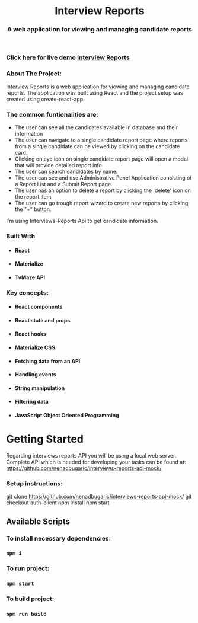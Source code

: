 <!-- PROJECT LOGO -->
<p align="center">

  <h1 align="center">Interview Reports</h1>

  <h3 align="center">
   A web application for viewing and managing candidate reports
  </h3>
 <br />
 
 ### Click here for live demo   <a href="https://myshows.netlify.app">Interview Reports</a>

</p>

### About The Project:

Interview Reports is a web application for viewing and managing candidate reports. The application was built using React and the project setup was created using create-react-app.

### The common funtionalities are:

- The user can see all the candidates available in database and their information
- The user can navigate to a single candidate report page where reports from a single candidate can be viewed by clicking on the candidate card.
- Clicking on eye icon on single candidate report page will open a modal that will provide detailed report info.
- The user can search candidates by name.
- The user can see and use Administrative Panel Application consisting of a Report List and a Submit Report page.
- The user has an option to delete a report by clicking the 'delete' icon on the report item.
- The user can go trough report wizard to create new reports by clicking the "+" button.

I'm using Interviews-Reports Api to get candidate information.

### Built With

- #### React
- #### Materialize
- #### TvMaze API

### Key concepts:

- #### React components
- #### React state and props
- #### React hooks
- #### Materialize CSS
- #### Fetching data from an API
- #### Handling events
- #### String manipulation
- #### Filtering data
- #### JavaScript Object Oriented Programming

# Getting Started

Regarding interviews reports API you will be using a local web server. Complete API which is
needed for developing your tasks can be found at: https://github.com/nenadbugaric/interviews-reports-api-mock/

### Setup instructions:

git clone https://github.com/nenadbugaric/interviews-reports-api-mock/
git checkout auth-client
npm install
npm start

## Available Scripts

### To install necessary dependencies:

### `npm i`

### To run project:

### `npm start`

### To build project:

### `npm run build`
